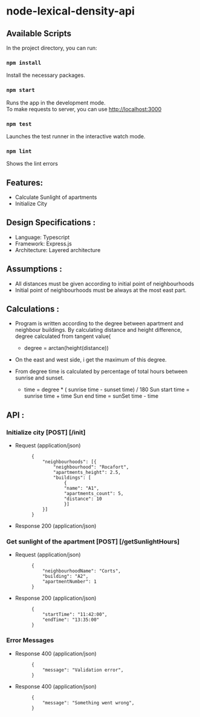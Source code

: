 # node-lexical-density-api

## Available Scripts

In the project directory, you can run:

### `npm install`

Install the necessary packages.

### `npm start`

Runs the app in the development mode.<br>
To make requests to server, you can use [http://localhost:3000](http://localhost:3000) 

### `npm test`

Launches the test runner in the interactive watch mode.<br>

### `npm lint`

Shows the lint errors<br>

##   Features:

- Calculate Sunlight of apartments
- Initialize City


##   Design Specifications :

- Language: Typescript
- Framework: Express.js
- Architecture: Layered architecture

##   Assumptions :

- All distances must be given according to initial point of neighbourhoods
- Initial point of neighbourhoods must be always at the most east part.

##   Calculations :

- Program is written according to the degree between apartment and neighbour buildings. By calculating distance and height difference, degree calculated from tangent value( 

    +   degree = arctan(height(distance)) 

- On the east and west side, i get the maximum of this degree.

- From degree time is calculated by percentage of total hours between sunrise and sunset.

    +   time = degree * ( sunrise time - sunset time) / 180
        Sun start time =  sunrise time + time
        Sun end time =  sunSet time - time


##   API :

### Initialize city  [POST] [/init]

+ Request (application/json)
        
            {
                "neighbourhoods": [{
                    "neighbourhood": "Rocafort",
                    "apartments_height": 2.5,
                    "buildings": [
                        {
                        "name": "A1",
                        "apartments_count": 5,
                        "distance": 10
                        }]
                }]
            }


+ Response 200 (application/json)
        

### Get sunlight of the apartment  [POST] [/getSunlightHours]


+ Request (application/json)
        
            {
                "neighbourhoodName": "Corts",
                "building": "A2",
                "apartmentNumber": 1
            }

+ Response 200 (application/json)
        
            {
                "startTime": "11:42:00",
                "endTime": "13:35:00"
            }


### Error Messages

+ Response 400 (application/json)
        
            {
                "message": "Validation error",
            }

+ Response 400 (application/json)
        
            {
                "message": "Something went wrong",
            }



